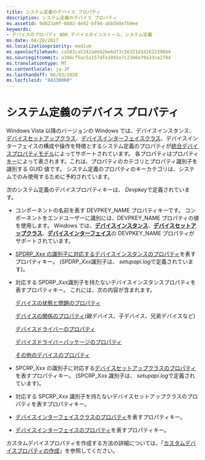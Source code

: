 ```yaml
---
title: システム定義のデバイス プロパティ
description: システム定義のデバイス プロパティ
ms.assetid: 9d823a9f-0802-4e92-bf94-abb5b0e7b9ee
keywords:
- デバイスのプロパティ WDK デバイスのインストール、システム定義
ms.date: 04/20/2017
ms.localizationpriority: medium
ms.openlocfilehash: ca583ca5242add42be6d73c56321d1d2622396b4
ms.sourcegitcommit: a386cf5ac5a157dfe1041e7c23b6e70a33ca2704
ms.translationtype: MT
ms.contentlocale: ja-JP
ms.lasthandoff: 06/03/2020
ms.locfileid: "84330060"
---
```

# <a name="system-defined-device-properties"></a>システム定義のデバイス プロパティ


Windows Vista 以降のバージョンの Windows では、デバイスインスタンス、[デバイスセットアップクラス](device-setup-classes.md)、[デバイスインターフェイスクラス](device-interface-classes.md)、デバイスインターフェイスの構成や操作を特徴とするシステム定義のプロパティが[統合デバイスプロパティモデル](unified-device-property-model--windows-vista-and-later-.md)によってサポートされています。 各プロパティはプロパティ[キー](property-keys.md)によって表されます。これは、プロパティのカテゴリとプロパティ識別子を識別する GUID 値です。 システム定義のプロパティのキーカテゴリは、システムでのみ使用するために予約されています。

次のシステム定義のデバイスプロパティキーは、 *Devpkey*で定義されています。

-   コンポーネントの名前を表す DEVPKEY_NAME プロパティキーです。 コンポーネントをエンドユーザーに識別には、DEVPKEY_NAME プロパティの値を使用します。 Windows では、[**デバイスインスタンス**](https://docs.microsoft.com/windows-hardware/drivers/install/devpkey-name--device-instance-)、[**デバイスセットアップクラス**](https://docs.microsoft.com/windows-hardware/drivers/install/devpkey-name--device-setup-class-)、[**デバイスインターフェイス**](https://docs.microsoft.com/windows-hardware/drivers/install/devpkey-name--device-interface-)の DEVPKEY_NAME プロパティがサポートされています。

-   [SPDRP_Xxx の識別子に対応するデバイスインスタンスのプロパティ](https://docs.microsoft.com/previous-versions/ff541334(v=vs.85))を表すプロパティキー。 (SPDRP_*Xxx*識別子は、 *setupapi.log*で定義されています)。

-   対応する SPDRP_*Xxx*識別子を持たないデバイスインスタンスプロパティを表すプロパティキー。 これには、次の内容が含まれます。

    [デバイスの状態と問題のプロパティ](https://docs.microsoft.com/windows-hardware/drivers/install/retrieving-the-status-and-problem-code-for-a-device-instance)

    [デバイスの関係のプロパティ](https://docs.microsoft.com/previous-versions/ff541498(v=vs.85))(親デバイス、子デバイス、兄弟デバイスなど)

    [デバイスドライバーのプロパティ](https://docs.microsoft.com/previous-versions/ff541205(v=vs.85))

    [デバイスドライバーパッケージのプロパティ](https://docs.microsoft.com/previous-versions/ff541200(v=vs.85))

    [その他のデバイスのプロパティ](https://docs.microsoft.com/previous-versions/ff549289(v=vs.85))

-   SPCRP_Xxx の識別子に対応する[デバイスセットアップクラスのプロパティ](https://docs.microsoft.com/previous-versions/ff542239(v=vs.85))を表すプロパティキー。 (SPCRP_Xxx 識別子は、 *setupapi.log*で定義されています)。

-   対応する SPCRP_Xxx 識別子を持たないデバイスセットアップクラスのプロパティを表すプロパティキー。

-   [デバイスインターフェイスクラスのプロパティ](https://docs.microsoft.com/previous-versions/ff541406(v=vs.85))を表すプロパティキー。

-   [デバイスインターフェイスのプロパティ](https://docs.microsoft.com/previous-versions/ff541409(v=vs.85))を表すプロパティキー。

カスタムデバイスプロパティを作成する方法の詳細については、「[カスタムデバイスプロパティの作成](creating-custom-device-properties.md)」を参照してください。

 

 





